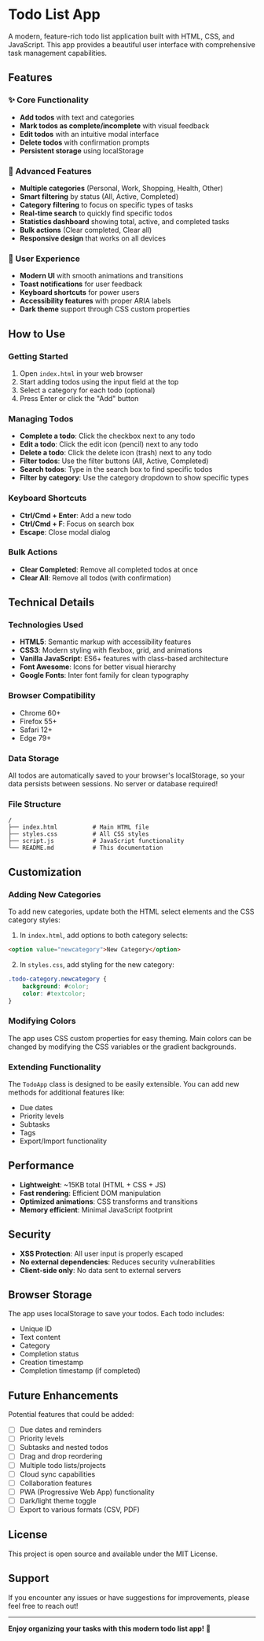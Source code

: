 # Todo List App

A modern, feature-rich todo list application built with HTML, CSS, and JavaScript. This app provides a beautiful user interface with comprehensive task management capabilities.

## Features

### ✨ Core Functionality
- **Add todos** with text and categories
- **Mark todos as complete/incomplete** with visual feedback
- **Edit todos** with an intuitive modal interface
- **Delete todos** with confirmation prompts
- **Persistent storage** using localStorage

### 🎯 Advanced Features
- **Multiple categories** (Personal, Work, Shopping, Health, Other)
- **Smart filtering** by status (All, Active, Completed)
- **Category filtering** to focus on specific types of tasks
- **Real-time search** to quickly find specific todos
- **Statistics dashboard** showing total, active, and completed tasks
- **Bulk actions** (Clear completed, Clear all)
- **Responsive design** that works on all devices

### 🎨 User Experience
- **Modern UI** with smooth animations and transitions
- **Toast notifications** for user feedback
- **Keyboard shortcuts** for power users
- **Accessibility features** with proper ARIA labels
- **Dark theme** support through CSS custom properties

## How to Use

### Getting Started
1. Open `index.html` in your web browser
2. Start adding todos using the input field at the top
3. Select a category for each todo (optional)
4. Press Enter or click the "Add" button

### Managing Todos
- **Complete a todo**: Click the checkbox next to any todo
- **Edit a todo**: Click the edit icon (pencil) next to any todo
- **Delete a todo**: Click the delete icon (trash) next to any todo
- **Filter todos**: Use the filter buttons (All, Active, Completed)
- **Search todos**: Type in the search box to find specific todos
- **Filter by category**: Use the category dropdown to show specific types

### Keyboard Shortcuts
- **Ctrl/Cmd + Enter**: Add a new todo
- **Ctrl/Cmd + F**: Focus on search box
- **Escape**: Close modal dialog

### Bulk Actions
- **Clear Completed**: Remove all completed todos at once
- **Clear All**: Remove all todos (with confirmation)

## Technical Details

### Technologies Used
- **HTML5**: Semantic markup with accessibility features
- **CSS3**: Modern styling with flexbox, grid, and animations
- **Vanilla JavaScript**: ES6+ features with class-based architecture
- **Font Awesome**: Icons for better visual hierarchy
- **Google Fonts**: Inter font family for clean typography

### Browser Compatibility
- Chrome 60+
- Firefox 55+
- Safari 12+
- Edge 79+

### Data Storage
All todos are automatically saved to your browser's localStorage, so your data persists between sessions. No server or database required!

### File Structure
```
/
├── index.html          # Main HTML file
├── styles.css          # All CSS styles
├── script.js           # JavaScript functionality
└── README.md           # This documentation
```

## Customization

### Adding New Categories
To add new categories, update both the HTML select elements and the CSS category styles:

1. In `index.html`, add options to both category selects:
```html
<option value="newcategory">New Category</option>
```

2. In `styles.css`, add styling for the new category:
```css
.todo-category.newcategory { 
    background: #color; 
    color: #textcolor; 
}
```

### Modifying Colors
The app uses CSS custom properties for easy theming. Main colors can be changed by modifying the CSS variables or the gradient backgrounds.

### Extending Functionality
The `TodoApp` class is designed to be easily extensible. You can add new methods for additional features like:
- Due dates
- Priority levels
- Subtasks
- Tags
- Export/Import functionality

## Performance

- **Lightweight**: ~15KB total (HTML + CSS + JS)
- **Fast rendering**: Efficient DOM manipulation
- **Optimized animations**: CSS transforms and transitions
- **Memory efficient**: Minimal JavaScript footprint

## Security

- **XSS Protection**: All user input is properly escaped
- **No external dependencies**: Reduces security vulnerabilities
- **Client-side only**: No data sent to external servers

## Browser Storage

The app uses localStorage to save your todos. Each todo includes:
- Unique ID
- Text content
- Category
- Completion status
- Creation timestamp
- Completion timestamp (if completed)

## Future Enhancements

Potential features that could be added:
- [ ] Due dates and reminders
- [ ] Priority levels
- [ ] Subtasks and nested todos
- [ ] Drag and drop reordering
- [ ] Multiple todo lists/projects
- [ ] Cloud sync capabilities
- [ ] Collaboration features
- [ ] PWA (Progressive Web App) functionality
- [ ] Dark/light theme toggle
- [ ] Export to various formats (CSV, PDF)

## License

This project is open source and available under the MIT License.

## Support

If you encounter any issues or have suggestions for improvements, please feel free to reach out!

---

**Enjoy organizing your tasks with this modern todo list app!** 🚀
